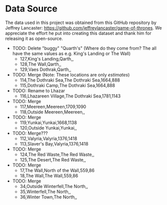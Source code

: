 # Data Source

The data used in this project was obtained from this GitHub repository by Jeffrey Lancaster: https://github.com/jeffreylancaster/game-of-thrones.
We appreciate the effort he put into creating this dataset and thank him for releasing it as open-source.



- TODO: Delete "buggy" "Quarth's" (Where do they come from? The all have the same values as e.g. King's Landing or The Wall)
    - 127,King's Landing,Qarth,,
    - 128,The Wall,Qarth,,
    - 129,Vaes Dothrak,Qarth,,
- TODO: Merge (Note: These locations are only *estimates*)
    - 114,The Dothraki Sea,The Dothraki Sea,1664,888
    - 115,Dothraki Camp,The Dothraki Sea,1664,888
- TODO: Rename to Lhazar
    - 116,Lhazareen Village,The Dothraki Sea,1781,1143
- TODO: Merge
    - 117,Meereen,Meereen,1709,1090
    - 118,Outside Meereen,Meereen,,
- TODO: Merge
    - 119,Yunkai,Yunkai,1668,1138
    - 120,Outside Yunkai,Yunkai,,
- TODO: Merge???
    - 112,Valyria,Valyria,1376,1418
    - 113,Slaver's Bay,Valyria,1376,1418
- TODO: Merge
    - 124,The Red Waste,The Red Waste,,
    - 125,The Desert,The Red Waste,,
- TODO: Merge
    - 17,The Wall,North of the Wall,559,86
    - 18,The Wall,The Wall,559,86
- TODO: Merge
    - 34,Outside Winterfell,The North,,
    - 35,Winterfell,The North,,
    - 36,Winter Town,The North,,
